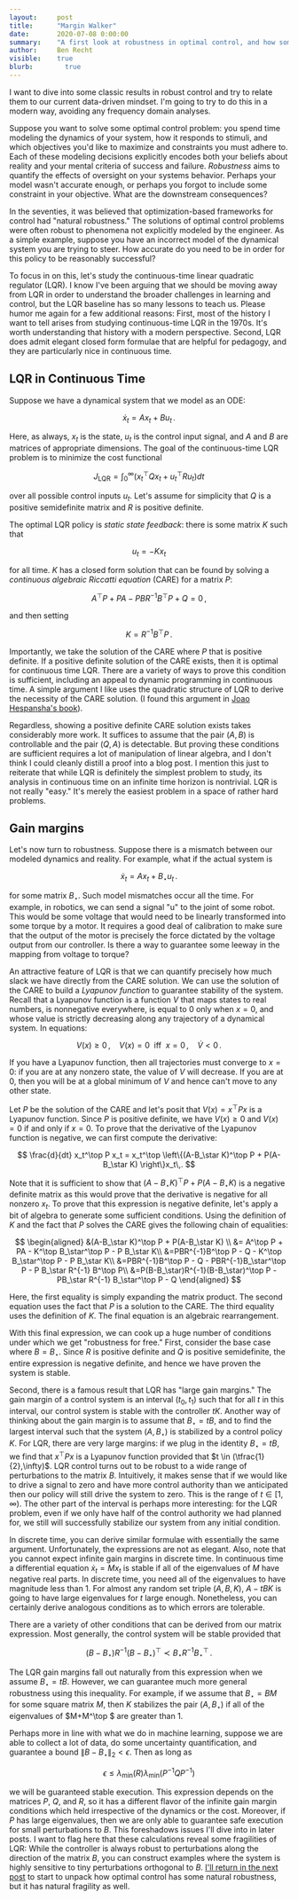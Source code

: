 ```yaml
---
layout:     post
title:      "Margin Walker"
date:       2020-07-08 0:00:00
summary:    "A first look at robustness in optimal control, and how sometimes you can get robustness without explicitly modeling it."
author:     Ben Recht
visible:    true
blurb: 		  true
---
```


I want to dive into some classic results in robust control and try to relate them to our current data-driven mindset. I'm going to try to do this in a modern way, avoiding any frequency domain analyses.

Suppose you want to solve some optimal control problem: you spend time modeling the dynamics of your system, how it responds to stimuli, and which objectives you'd like to maximize and constraints you must adhere to. Each of these modeling decisions explicitly encodes both your beliefs about reality and your mental criteria of success and failure. *Robustness* aims to quantify the effects of oversight on your systems behavior. Perhaps your model wasn't accurate enough, or perhaps you forgot to include some constraint in your objective. What are the downstream consequences?

In the seventies, it was believed that optimization-based frameworks for control had "natural robustness." The solutions of optimal control problems were often robust to phenomena not explicitly modeled by the engineer. As a simple example, suppose you have an incorrect model of the dynamical system you are trying to steer. How accurate do you need to be in order for this policy to be reasonably successful?

To focus in on this, let's study the continuous-time linear quadratic regulator (LQR). I know I've been arguing that we should  be moving away from LQR in order to understand the broader challenges in learning and control, but the LQR baseline has so many lessons to teach us. Please humor me again for a few additional reasons: First, most of the history I want to tell arises from studying continuous-time LQR in the 1970s. It's worth understanding that history with a modern perspective. Second, LQR does admit elegant closed form formulae that are helpful for pedagogy, and they are particularly nice in continuous time.

## LQR in Continuous Time

Suppose we have a dynamical system that we model as an ODE:

$$
	\dot{x}_t = Ax_t + Bu_t\,.
$$

Here, as always, $x_t$ is the state, $u_t$ is the control input signal, and $A$ and $B$ are matrices of appropriate dimensions. The goal of the continuous-time LQR problem is to minimize the cost functional

$$
J_{\text{LQR}}=\int_{0}^{\infty} (x_t^\top Qx_t + u_t^\top Ru_t) dt
$$

over all possible control inputs $u_t$. Let's assume for simplicity that $Q$ is a positive semidefinite matrix and $R$ is positive definite.

The optimal LQR policy is *static state feedback*: there is some matrix $K$ such that

$$
	u_t = -Kx_t
$$

for all time. $K$ has a closed form solution that can be found by solving a *continuous algebraic Riccatti equation* (CARE) for a matrix $P$:

$$
	A^\top P + PA - PBR^{-1}B^\top P + Q = 0\,,
$$

and then setting

$$
	K = R^{-1}B^\top P\,.
$$

Importantly, we take the solution of the CARE where $P$ that is positive definite. If a positive definite solution of the CARE exists, then it is optimal for continuous time LQR. There are a variety of ways to prove this condition is sufficient, including an appeal to dynamic programming in continuous time. A simple argument I like uses the quadratic structure of LQR to derive the necessity of the CARE solution. (I found this argument in [Joao Hespansha's book](https://www.ece.ucsb.edu/~hespanha/linearsystems/)).

Regardless, showing a positive definite CARE solution exists takes considerably more work. It suffices to assume that the pair $(A,B)$ is controllable and the pair $(Q,A)$ is detectable. But proving these conditions are sufficient requires a lot of manipulation of linear algebra, and I don't think I could cleanly distill a proof into a blog post. I mention this just to reiterate that while LQR is definitely the simplest problem to study, its analysis in continuous time on an infinite time horizon is nontrivial. LQR is not really "easy." It's merely the easiest problem in a space of rather hard problems.

## Gain margins

Let's now turn to robustness. Suppose there is a mismatch between our modeled dynamics and reality. For example, what if the actual system is

$$
	\dot{x}_t = Ax_t + B_\star u_t\,.
$$

for some matrix $B_\star$. Such model mismatches occur all the time. For example, in robotics, we can send a signal "u" to the joint of some robot. This would be some voltage that would need to be linearly transformed into some torque by a motor. It requires a good deal of calibration to make sure that the output of the motor is precisely the force dictated by the voltage output from our controller. Is there a way to guarantee some leeway in the mapping from voltage to torque?

An attractive feature of LQR is that we can quantify precisely how much slack we have directly from the CARE solution. We can use the solution of the CARE to build a *Lyapunov function* to guarantee stability of the system. Recall that a Lyapunov function is a function $V$ that maps states to real numbers, is nonnegative everywhere, is equal to $0$ only when $x=0$, and whose value is strictly decreasing along any trajectory of a dynamical system. In equations:

$$
	V(x)\geq 0\,,~~~~V(x)=0~~\text{iff}~~x=0\,,~~~~\dot{V} <0\,.
$$

If you have a Lyapunov function, then all trajectories must converge to $x=0$: if you are at any nonzero state, the value of $V$ will decrease. If you are at $0$, then you will be at a global minimum of $V$ and hence can't move to any other state.

Let $P$ be the solution of the CARE and let's posit that $V(x) = x^\top  P x$ is a Lyapunov function. Since $P$ is positive definite, we have $V(x)\geq 0$ and $V(x)=0$ if and only if $x=0$. To prove that the derivative of the Lyapunov function is negative, we can first compute the derivative:

$$
\frac{d}{dt} x_t^\top  P x_t = x_t^\top \left\{(A-B_\star K)^\top P + P(A-B_\star K)  \right\}x_t\,.
$$

Note that it is sufficient to show that  $(A-B_\star K)^\top P + P(A-B_\star K)$ is a negative definite matrix as this would prove that the derivative is negative for all nonzero $x_t$. To prove that this expression is negative definite, let's apply a bit of algebra to generate some sufficient conditions. Using the definition of $K$ and the fact that $P$ solves the CARE gives the following chain of equalities:

$$
\begin{aligned}
	&(A-B_\star K)^\top P + P(A-B_\star K)  \\
  &= A^\top P + PA - K^\top B_\star^\top  P - P B_\star K\\
	&=PBR^{-1}B^\top P - Q - K^\top B_\star^\top  P - P B_\star K\\
	&=PBR^{-1}B^\top P - Q - PBR^{-1}B_\star^\top  P - P B_\star R^{-1} B^\top P\\
	&=P(B-B_\star)R^{-1}(B-B_\star)^\top P - PB_\star R^{-1} B_\star^\top  P - Q
\end{aligned}
$$

Here, the first equality is simply expanding the matrix product. The second equation uses the fact that $P$ is a solution to the CARE. The third equality uses the definition of $K$. The final equation is an algebraic rearrangement.

With this final expression, we can cook up a huge number of conditions under which we get "robustness for free." First, consider the base case where $B=B_\star$. Since $R$ is positive definite and $Q$ is positive semidefinite, the entire expression is negative definite, and hence we have proven the system is stable.

Second, there is a famous result that LQR has "large gain margins." The gain margin of a control system is an interval $(t_0,t_1)$ such that for all $t$ in this interval, our control system is stable with the controller $tK$. Another way of thinking about the gain margin is to assume that $B_\star = tB$, and to find the largest interval such that the system $(A,B_\star)$ is stabilized by a control policy $K$. For LQR, there are very large margins: if we plug in the identity $B_\star=tB$, we find that $x^\top  P x$ is a Lyapunov function provided that $t \in (\tfrac{1}{2},\infty)$. LQR control turns out to be robust to a wide range of perturbations to the matrix $B$. Intuitively, it makes sense that if we would like to drive a signal to zero and have more control authority than we anticipated then our policy will still drive the system to zero. This is the range of $t \in [1,\infty)$. The other part of the interval is perhaps more interesting: for the LQR problem, even if we only have half of the control authority we had planned for, we still will successfully stabilize our system from any initial condition.

In discrete time, you can derive similar formulae with essentially the same argument. Unfortunately, the expressions are not as elegant. Also, note that you cannot expect infinite gain margins in discrete time. In continuous time a differential equation $\dot{x}_t = M x_t$ is stable if all of the eigenvalues of $M$ have negative real parts. In discrete time, you need all of the eigenvalues to have magnitude less than $1$. For almost any random set triple $(A,B,K)$, $A-t B K$ is going to have large eigenvalues for $t$ large enough. Nonetheless, you can certainly derive analogous conditions as to which errors are tolerable.

There are a variety of other conditions that can be derived from our matrix expression. Most generally, the control system will be stable provided that

$$
	(B-B_\star)R^{-1}(B-B_\star)^\top  \prec B_\star R^{-1} B_\star^\top \,.
$$

The LQR gain margins fall out naturally from this expression when we assume $B_\star = t B$. However, we can guarantee much more general robustness using this inequality. For example, if we assume that $B_\star = BM$ for some square matrix $M$, then $K$ stabilizes the pair $(A,B_\star)$ if all of the eigenvalues of $M+M^\top $ are greater than $1$.

Perhaps more in line with what we do in machine learning, suppose we are able to collect a lot of data, do some uncertainty quantification, and guarantee a bound $\|B-B_\star\|_2<\epsilon$. Then as long as

$$
	\epsilon \leq \lambda_\text{min}(R)\lambda_\text{min}\left(P^{-1} Q P^{-1}\right)
$$

we will be guaranteed stable execution. This expression depends on the matrices $P$, $Q$, and $R$, so it has a different flavor of the infinite gain margin conditions which held irrespective of the dynamics or the cost. Moreover, if $P$ has large eigenvalues, then we are only able to guarantee safe execution for small perturbations to $B$. This foreshadows issues I'll dive into in later posts. I want to flag here that these calculations reveal some fragilities of LQR: While the controller is always robust to perturbations along the direction of the matrix $B$, you can construct examples where the system is highly sensitive to tiny perturbations orthogonal to $B$. [I'll return in the next post](https://www.argmin.net/2020/07/14/there-are-none/) to start to unpack how optimal control has some natural robustness, but it has natural fragility as well.

